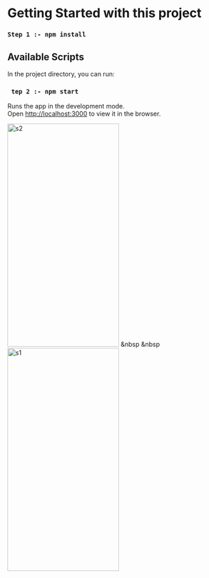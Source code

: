 # Getting Started with this project

### `Step 1 :- npm install`

## Available Scripts

In the project directory, you can run:

### ` tep 2 :- npm start`

Runs the app in the development mode.\
Open [http://localhost:3000](http://localhost:3000) to view it in the browser.

<a href="https://ibb.co/2NMNQFN"><img src="https://i.ibb.co/fvNv5Xv/s2.png" alt="s2" border="0" width="250" height="500"></a> &nbsp &nbsp
<a href="https://ibb.co/t4cwHcr"><img src="https://i.ibb.co/JK2Wc2J/s1.png" alt="s1" border="0"  width="250" height="500"></a>

